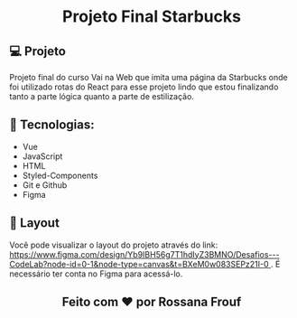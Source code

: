 <h1 align="center"> Projeto Final Starbucks</h1>

## 💻 Projeto
Projeto final do curso Vai na Web que imita uma página da Starbucks onde foi utilizado rotas do React para esse projeto lindo que estou finalizando tanto a parte lógica quanto a parte de estilização.



## 🚀 Tecnologias:
- Vue
- JavaScript
- HTML
- Styled-Components
- Git e Github
- Figma

## 🔖 Layout
Você pode visualizar o layout do projeto através do link: [https://www.figma.com/design/Yb9IBH56g7T1hdIyZ3BMNO/Desafios---CodeLab?node-id=0-1&node-type=canvas&t=BXeM0w083SEPz21I-0
](https://www.figma.com/design/lDEBqDNjbhumoZwQ7CBL7P/Starbucks?node-id=0-1&node-type=canvas&t=MUXulrceJsEUjZ35-0). É necessário ter conta no Figma para acessá-lo.

 <h2 align="center"> Feito com ♥ por Rossana Frouf </h2>


